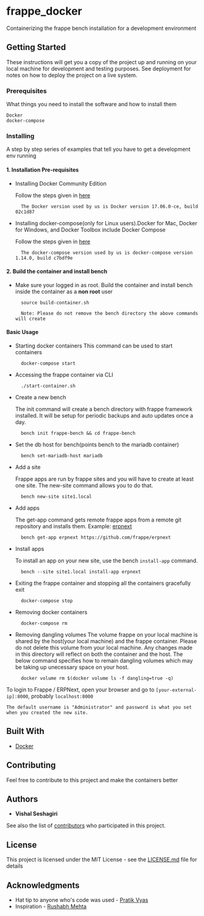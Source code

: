 # frappe_docker

Containerizing the frappe bench installation for a development environment

## Getting Started

These instructions will get you a copy of the project up and running on your local machine for development and testing purposes. See deployment for notes on how to deploy the project on a live system.

### Prerequisites

What things you need to install the software and how to install them

```
Docker
docker-compose
```

### Installing

A step by step series of examples that tell you have to get a development env running
#### 1. Installation Pre-requisites

- Installing Docker Community Edition

	Follow the steps given in [here](https://docs.docker.com/engine/installation)

		The Docker version used by us is Docker version 17.06.0-ce, build 02c1d87

- Installing docker-compose(only for Linux users).Docker for Mac, Docker for Windows, and Docker Toolbox include Docker Compose


	Follow the steps given in [here](https://docs.docker.com/compose/install/)

		The docker-compose version used by us is docker-compose version 1.14.0, build c7bdf9e

#### 2. Build the container and install bench

* Make sure your logged in as root. Build the container and install bench inside the container as a **non root** user
		
		source build-container.sh

		Note: Please do not remove the bench directory the above commands will create

#### Basic Usage
* Starting docker containers
	This command can be used to start containers
	
		docker-compose start

* Accessing the frappe container via CLI

		./start-container.sh
		
* Create a new bench

	The init command will create a bench directory with frappe framework
	installed. It will be setup for periodic backups and auto updates once
	a day.

		bench init frappe-bench && cd frappe-bench		

* Set the db host for bench(points bench to the mariadb container)

		bench set-mariadb-host mariadb

* Add a site

	Frappe apps are run by frappe sites and you will have to create at least one
	site. The new-site command allows you to do that.

		bench new-site site1.local

* Add apps

	The get-app command gets remote frappe apps from a remote git repository and installs them. Example: [erpnext](https://github.com/frappe/erpnext)

		bench get-app erpnext https://github.com/frappe/erpnext

* Install apps

	To install an app on your new site, use the bench `install-app` command.

		bench --site site1.local install-app erpnext

* Exiting the frappe container and stopping all the containers gracefully
  exit
  
  		docker-compose stop

* Removing docker containers

		docker-compose rm

* Removing dangling volumes
	The volume frappe on your  local machine is shared by the host(your local machine) and the frappe container.
	Please do not delete this volume from your local machine. Any changes made in this directory will reflect on both
	the container and the host. The below command specifies how to remain dangling volumes which may be taking up
	unecessary space on your host.
	
		docker volume rm $(docker volume ls -f dangling=true -q)

To login to Frappe / ERPNext, open your browser and go to `[your-external-ip]:8000`, probably `localhost:8000`

	The default username is "Administrator" and password is what you set when you created the new site.

## Built With

* [Docker](https://www.docker.com/)

## Contributing

Feel free to contribute to this project and make the containers better

## Authors

* **Vishal Seshagiri**

See also the list of [contributors](https://github.com/your/project/contributors) who participated in this project.

## License

This project is licensed under the MIT License - see the [LICENSE.md](LICENSE.md) file for details

## Acknowledgments

* Hat tip to anyone who's code was used - [Pratik Vyas](https://github.com/pdvyas)
* Inspiration - [Rushabh Mehta](https://github.com/rmehta)
